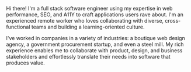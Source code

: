 Hi there! I'm a full stack software engineer using my expertise in web performance, SEO, and A11Y to craft applications users rave about. I'm an experienced remote worker who loves collaborating with diverse, cross-functional teams and building a learning-oriented culture.

I've worked in companies in a variety of industries: a boutique web design agency, a government procurement startup, and even a steel mill. My rich experience enables me to collaborate with product, design, and business stakeholders and effortlessly translate their needs into software that produces value.
